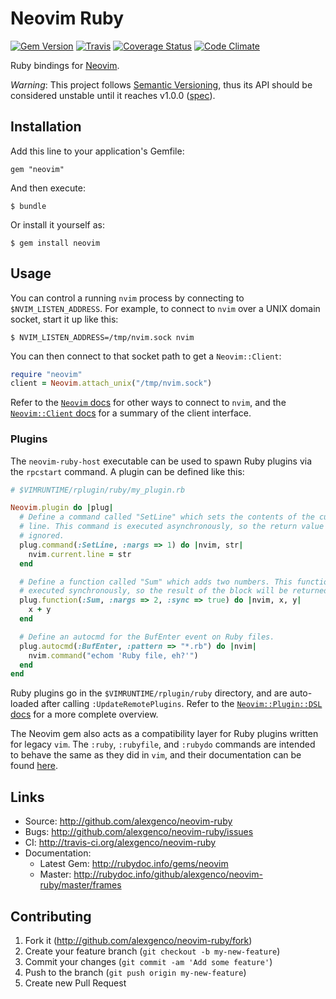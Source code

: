 # Neovim Ruby

[![Gem Version](https://badge.fury.io/rb/neovim.svg)](https://badge.fury.io/rb/neovim)
[![Travis](https://travis-ci.org/alexgenco/neovim-ruby.svg?branch=master)](https://travis-ci.org/alexgenco/neovim-ruby)
[![Coverage Status](https://coveralls.io/repos/alexgenco/neovim-ruby/badge.png)](https://coveralls.io/r/alexgenco/neovim-ruby)
[![Code Climate](https://codeclimate.com/github/alexgenco/neovim-ruby/badges/gpa.svg)](https://codeclimate.com/github/alexgenco/neovim-ruby)

Ruby bindings for [Neovim](https://github.com/neovim/neovim).

*Warning*: This project follows [Semantic Versioning](http://semver.org/), thus its API should be considered unstable until it reaches v1.0.0 ([spec](http://semver.org/#spec-item-4)).

## Installation

Add this line to your application's Gemfile:

    gem "neovim"

And then execute:

    $ bundle

Or install it yourself as:

    $ gem install neovim

## Usage

You can control a running `nvim` process by connecting to `$NVIM_LISTEN_ADDRESS`. For example, to connect to `nvim` over a UNIX domain socket, start it up like this:

```shell
$ NVIM_LISTEN_ADDRESS=/tmp/nvim.sock nvim
```

You can then connect to that socket path to get a `Neovim::Client`:

```ruby
require "neovim"
client = Neovim.attach_unix("/tmp/nvim.sock")
```

Refer to the [`Neovim` docs](http://www.rubydoc.info/github/alexgenco/neovim-ruby/master/Neovim) for other ways to connect to `nvim`, and the [`Neovim::Client` docs](http://www.rubydoc.info/github/alexgenco/neovim-ruby/master/Neovim/Client) for a summary of the client interface.

### Plugins

The `neovim-ruby-host` executable can be used to spawn Ruby plugins via the `rpcstart` command. A plugin can be defined like this:

```ruby
# $VIMRUNTIME/rplugin/ruby/my_plugin.rb

Neovim.plugin do |plug|
  # Define a command called "SetLine" which sets the contents of the current
  # line. This command is executed asynchronously, so the return value is
  # ignored.
  plug.command(:SetLine, :nargs => 1) do |nvim, str|
    nvim.current.line = str
  end

  # Define a function called "Sum" which adds two numbers. This function is
  # executed synchronously, so the result of the block will be returned to nvim.
  plug.function(:Sum, :nargs => 2, :sync => true) do |nvim, x, y|
    x + y
  end

  # Define an autocmd for the BufEnter event on Ruby files.
  plug.autocmd(:BufEnter, :pattern => "*.rb") do |nvim|
    nvim.command("echom 'Ruby file, eh?'")
  end
end
```

Ruby plugins go in the `$VIMRUNTIME/rplugin/ruby` directory, and are auto-loaded after calling `:UpdateRemotePlugins`. Refer to the [`Neovim::Plugin::DSL` docs](http://www.rubydoc.info/github/alexgenco/neovim-ruby/master/Neovim/Plugin/DSL) for a more complete overview.

The Neovim gem also acts as a compatibility layer for Ruby plugins written for legacy `vim`. The `:ruby`, `:rubyfile`, and `:rubydo` commands are intended to behave the same as they did in `vim`, and their documentation can be found [here](https://neovim.io/doc/user/if_ruby.html).

## Links

* Source: <http://github.com/alexgenco/neovim-ruby>
* Bugs:   <http://github.com/alexgenco/neovim-ruby/issues>
* CI: <http://travis-ci.org/alexgenco/neovim-ruby>
* Documentation:
    * Latest Gem: <http://rubydoc.info/gems/neovim>
    * Master: <http://rubydoc.info/github/alexgenco/neovim-ruby/master/frames>

## Contributing

1. Fork it (http://github.com/alexgenco/neovim-ruby/fork)
2. Create your feature branch (`git checkout -b my-new-feature`)
3. Commit your changes (`git commit -am 'Add some feature'`)
4. Push to the branch (`git push origin my-new-feature`)
5. Create new Pull Request
